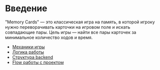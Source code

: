 # Введение
"Memory Cards" — это классическая игра на память, в которой игроку нужно переворачивать карточки на игровом поле и искать совпадающие пары. Цель игры — найти все пары карточек за минимальное количество ходов и время.

- [Механики игры](./docs/gameMechanics.md)
- [Логика работы](./docs/logic.md)
- [Структура backend](./docs/backend.md)
- [Flow работы с проектом](./docs/backend.md)
